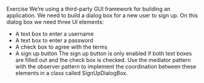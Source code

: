 Exercise
We’re using a third-party GUI framework for building an application.
We need to build a dialog box for a new user to sign up. On this
dialog box we need three UI elements:
- A text box to enter a username
- A text box to enter a password
- A check box to agree with the terms
- A sign up button
  The sign up button is only enabled if both text boxes are filled out
  and the check box is checked.
  Use the mediator pattern with the observer pattern to implement the
  coordination between these elements in a class called
  SignUpDialogBox.